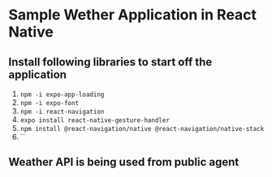 # Sample Wether Application in React Native
## Install following libraries to start off the application 
1. `npm -i expo-app-loading`
2. `npm -i expo-font`
3. `npm -i react-navigation`
4. `expo install react-native-gesture-handler`
5. `npm install @react-navigation/native @react-navigation/native-stack`
6. ``

## Weather API is being used from public agent
